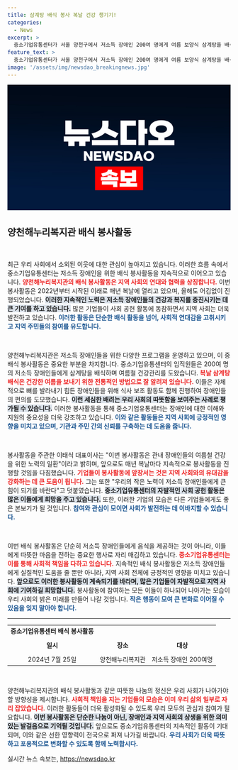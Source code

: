 ```yaml
---
title: 삼계탕 배식 봉사 복날 건강 챙기기!
categories:
  - News
excerpt: >
  중소기업유통센터가 서울 양천구에서 저소득 장애인 200여 명에게 여름 보양식 삼계탕을 배식하는 뜻깊은 봉사활동을 펼쳤습니다. 매년 이어지는 이 전통은 장애인들의 건강을 챙기는 여름철 필수 행사입니다!
feature_text: >
  중소기업유통센터가 서울 양천구에서 저소득 장애인 200여 명에게 여름 보양식 삼계탕을 배식하는 뜻깊은 봉사활동을 펼쳤습니다. 매년 이어지는 이 전통은 장애인들의 건강을 챙기는 여름철 필수 행사입니다!
image: '/assets/img/newsdao_breakingnews.jpg'
---
```


<p><img src="/assets/img/newsdao_breakingnews.jpg" alt="bookingtag 속보" /></p>

<h2 data-ke-size="size26">양천해누리복지관 배식 봉사활동</h2>

<p data-ke-size="size16">&nbsp;</p> 

<p>최근 우리 사회에서 소외된 이웃에 대한 관심이 높아지고 있습니다. 이러한 흐름 속에서 중소기업유통센터는 저소득 장애인을 위한 배식 봉사활동을 지속적으로 이어오고 있습니다. <b><span style="color: #ee2323;">양천해누리복지관의 배식 봉사활동은 지역 사회의 연대와 협력을 상징합니다.</span></b> 이번 봉사활동은 2022년부터 시작된 이래로 매년 복날에 열리고 있으며, 올해도 어김없이 진행되었습니다. <b><span style="background-color: #21538527;">이러한 지속적인 노력은 저소득 장애인들의 건강과 복지를 증진시키는 데 큰 기여를 하고 있습니다.</span></b> 많은 기업들이 사회 공헌 활동에 동참하면서 지역 사회는 더욱 발전하고 있습니다. <b><span style="color: #1a5490;">이러한 활동은 단순한 배식 활동을 넘어, 사회적 연대감을 고취시키고 지역 주민들의 참여를 유도합니다.</span></b></p>

<p data-ke-size="size16">&nbsp;</p>

<p>양천해누리복지관은 저소득 장애인들을 위한 다양한 프로그램을 운영하고 있으며, 이 중 배식 봉사활동은 중요한 부분을 차지합니다. 중소기업유통센터의 임직원들은 200여 명의 저소득 장애인들에게 삼계탕을 배식하며 여름철 건강관리를 도왔습니다. <b><span style="color: #ee2323;">복날 삼계탕 배식은 건강한 여름을 보내기 위한 전통적인 방법으로 잘 알려져 있습니다.</span></b> 이들은 자체적으로 뼈를 발라내기 힘든 장애인들을 위해 식사 보조 활동도 함께 진행하여 장애인들의 편의를 도모했습니다. <b><span style="background-color: #21538527;">이런 세심한 배려는 우리 사회의 따뜻함을 보여주는 사례로 평가될 수 있습니다.</span></b> 이러한 봉사활동을 통해 중소기업유통센터는 장애인에 대한 이해와 지원의 중요성을 더욱 강조하고 있습니다. <b><span style="color: #1a5490;">이와 같은 활동들은 지역 사회에 긍정적인 영향을 미치고 있으며, 기관과 주민 간의 신뢰를 구축하는 데 도움을 줍니다.</span></b></p>

<p data-ke-size="size16">&nbsp;</p>

<p>봉사활동을 주관한 이태식 대표이사는 "이번 봉사활동은 관내 장애인들의 여름철 건강을 위한 노력의 일환"이라고 밝히며, 앞으로도 매년 복날마다 지속적으로 봉사활동을 진행할 것임을 다짐했습니다. <b><span style="color: #ee2323;">기업들이 봉사활동에 앞장서는 것은 지역 사회와의 유대감을 강화하는 데 큰 도움이 됩니다.</span></b> 그는 또한 "우리의 작은 노력이 저소득 장애인들에게 큰 힘이 되기를 바란다"고 덧붙였습니다. <b><span style="background-color: #21538527;">중소기업유통센터의 자발적인 사회 공헌 활동은 많은 이들에게 희망을 주고 있습니다.</span></b> 또한, 이러한 기업의 모습은 다른 기업들에게도 좋은 본보기가 될 것입니다. <b><span style="color: #1a5490;">참여와 관심이 모이면 사회가 발전하는 데 이바지할 수 있습니다.</span></b></p>

<p data-ke-size="size16">&nbsp;</p>

<p>이번 배식 봉사활동은 단순히 저소득 장애인들에게 음식을 제공하는 것이 아니라, 이들에게 따뜻한 마음을 전하는 중요한 행사로 자리 매김하고 있습니다. <b><span style="color: #ee2323;">중소기업유통센터는 이를 통해 사회적 책임을 다하고 있습니다.</span></b> 지속적인 배식 봉사활동은 저소득 장애인들에게 실질적인 도움을 줄 뿐만 아니라, 지역 사회 전체에 긍정적인 영향을 미치고 있습니다. <b><span style="background-color: #21538527;">앞으로도 이러한 봉사활동이 계속되기를 바라며, 많은 기업들이 자발적으로 지역 사회에 기여하길 희망합니다.</span></b> 봉사활동에 참여하는 모든 이들이 하나되어 나아가는 모습이 우리 사회의 밝은 미래를 만들어 나갈 것입니다. <b><span style="color: #1a5490;">작은 행동이 모여 큰 변화로 이어질 수 있음을 잊지 말아야 합니다.</span></b></p>

<hr> 

<table style="width: 100%; border-collapse: collapse;"> 
<tr>
<td style="text-align: center; height: 17px;"><b>중소기업유통센터 배식 봉사활동</b></td> 
</tr> 
<tr>
<td style="text-align: center; height: 34px;"><b>일시</b></td> 
<td style="text-align: center; height: 34px;"><b>장소</b></td> 
<td style="text-align: center; height: 34px;"><b>대상</b></td> 
</tr> 
<tr>
<td style="text-align: center; height: 17px;">2024년 7월 25일</td> 
<td style="text-align: center; height: 17px;">양천해누리복지관</td> 
<td style="text-align: center; height: 17px;">저소득 장애인 200여명</td> 
</tr> 
</table>

<p data-ke-size="size16">&nbsp;</p> 

<p>양천해누리복지관의 배식 봉사활동과 같은 따뜻한 나눔의 정신은 우리 사회가 나아가야 할 방향성을 제시합니다. <b><span style="color: #ee2323;">사회적 책임을 지는 기업들의 모습은 이미 우리 삶의 일부로 자리 잡았습니다.</span></b> 이러한 활동들이 더욱 활성화될 수 있도록 우리 모두의 관심과 참여가 필요합니다. <b><span style="background-color: #21538527;">이번 봉사활동은 단순한 나눔이 아닌, 장애인과 지역 사회의 상생을 위한 의미 있는 발걸음으로 기억될 것입니다.</span></b> 앞으로도 중소기업유통센터의 지속적인 활동이 기대되며, 이와 같은 선한 영향력이 전국으로 퍼져 나가길 바랍니다. <b><span style="color: #1a5490;">우리 사회가 더욱 따뜻하고 포용적으로 변화할 수 있도록 함께 노력합시다.</span></b></p>
실시간 뉴스 속보는, <a href="https://newsdao.kr" rel="dofollow">https://newsdao.kr</a>


